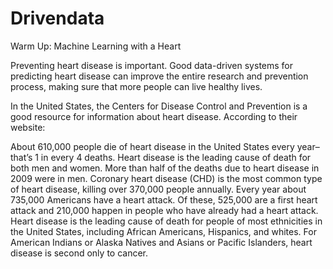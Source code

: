 # Drivendata
Warm Up: Machine Learning with a Heart

Preventing heart disease is important. Good data-driven systems for predicting heart disease can improve the entire research and prevention process, making sure that more people can live healthy lives.

In the United States, the Centers for Disease Control and Prevention is a good resource for information about heart disease. According to their website:

About 610,000 people die of heart disease in the United States every year–that’s 1 in every 4 deaths.
Heart disease is the leading cause of death for both men and women. More than half of the deaths due to heart disease in 2009 were in men.
Coronary heart disease (CHD) is the most common type of heart disease, killing over 370,000 people annually.
Every year about 735,000 Americans have a heart attack. Of these, 525,000 are a first heart attack and 210,000 happen in people who have already had a heart attack.
Heart disease is the leading cause of death for people of most ethnicities in the United States, including African Americans, Hispanics, and whites. For American Indians or Alaska Natives and Asians or Pacific Islanders, heart disease is second only to cancer.

